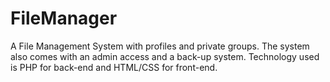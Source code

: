 FileManager
===========

A File Management System with profiles and private groups. The system also comes with an admin access and a back-up system. Technology used is PHP for back-end and HTML/CSS for front-end.
